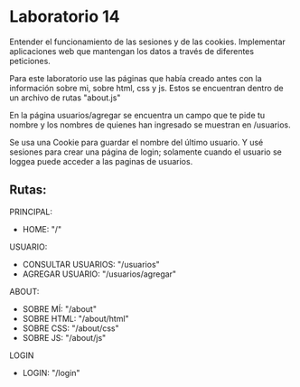 # Laboratorio 14

Entender el funcionamiento de las sesiones y de las cookies. Implementar aplicaciones web que mantengan los datos a través de diferentes peticiones.


Para este laboratorio use las páginas que había creado antes con la información sobre mi, sobre html, css y js. Estos se encuentran dentro de un archivo de rutas "about.js"

En la página usuarios/agregar se encuentra un campo que te pide tu nombre y los nombres de quienes han ingresado se muestran en /usuarios.

Se usa una Cookie para guardar el nombre del último usuario. Y usé sesiones para crear una página de login; solamente cuando el usuario se loggea puede acceder a las paginas de usuarios.

## Rutas:
PRINCIPAL: 
- HOME: "/"

USUARIO:
- CONSULTAR USUARIOS: "/usuarios"
- AGREGAR USUARIO: "/usuarios/agregar"

ABOUT:
- SOBRE MÍ: "/about"
- SOBRE HTML: "/about/html"
- SOBRE CSS: "/about/css"
- SOBRE JS: "/about/js"

LOGIN 
- LOGIN: "/login"
